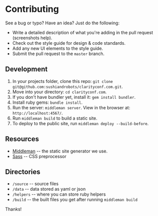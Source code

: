 # Contributing 
See a bug or typo? Have an idea? Just do the following:

* Write a detailed description of what you're adding in the pull request
  (screenshots help).
* Check out the style guide for design & code standards.
* Add any new UI elements to the style guide.
* Submit the pull request to the `master` branch.

## Development
1. In your projects folder, clone this repo: `git clone git@github.com:sushiandrobots/clarityconf.com.git`.
2. Move into your directory: `cd clarityconf.com`.
3. If you don't have bundler yet, install it: `gem install bundler`.
4. Install ruby gems: `bundle install`.
5. Run the server: `middleman server`. View in the browser at: `http://localhost:4567/`.
6. Run `middleman build` to build a static site.
7. To deploy to the public site, run `middleman deploy --build-before`.

## Resources
* [Middleman](https://middlemanapp.com/) -- the static site generator we use.
* [Sass](http://sass-lang.com) -- CSS preprocessor

## Directories
* `/source` -- source files
* `/data` -- data stored as yaml or json
* `/helpers` -- where you can store ruby helpers
* `/build` -- the built files you get after running `middleman build`

Thanks!
